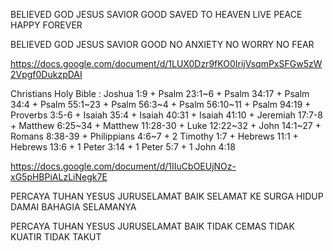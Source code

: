 BELIEVED GOD JESUS SAVIOR GOOD
SAVED TO HEAVEN LIVE PEACE HAPPY FOREVER

BELIEVED GOD JESUS SAVIOR GOOD
NO ANXIETY NO WORRY NO FEAR 

https://docs.google.com/document/d/1LUX0Dzr9fKO0IrijVsqmPxSFGw5zW2Vpgf0DukzpDAI

Christians Holy Bible : Joshua 1:9 + Psalm 23:1~6 + Psalm 34:17 + Psalm 34:4 + Psalm 55:1~23 + Psalm 56:3~4 + Psalm 56:10~11 + Psalm 94:19 + Proverbs 3:5-6 + Isaiah 35:4 + Isaiah 40:31 + Isaiah 41:10 + Jeremiah 17:7-8 + Matthew 6:25~34 + Matthew 11:28-30 + Luke 12:22~32 + John 14:1~27 + Romans 8:38-39 + Philippians 4:6~7 + 2 Timothy 1:7 + Hebrews 11:1 + Hebrews 13:6 + 1 Peter 3:14 + 1 Peter 5:7 + 1 John 4:18

https://docs.google.com/document/d/1IIuCbOEUjNOz-xG5pHBPiALzLiNegk7E

PERCAYA TUHAN YESUS JURUSELAMAT BAIK
SELAMAT KE SURGA HIDUP DAMAI BAHAGIA SELAMANYA

PERCAYA TUHAN YESUS JURUSELAMAT BAIK
TIDAK CEMAS TIDAK KUATIR TIDAK TAKUT
